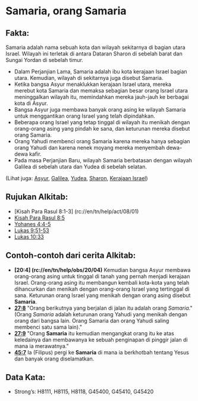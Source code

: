 # Samaria, orang Samaria

## Fakta: 

Samaria adalah nama sebuah kota dan wilayah sekitarnya di bagian utara Israel. Wilayah ini terletak di antara Dataran Sharon di sebelah barat dan Sungai Yordan di sebelah timur. 

* Dalam Perjanjian Lama, Samaria adalah ibu kota kerajaan Israel bagian utara. Kemudian, wilayah di sekitarnya juga disebut Samaria.
* Ketika bangsa Asyur menaklukkan kerajaan Israel utara, mereka merebut kota Samaria dan memaksa sebagian besar orang Israel utara meninggalkan wilayah itu, memindahkan mereka jauh-jauh ke berbagai kota di Asyur.
* Bangsa Asyur juga membawa banyak orang asing ke wilayah Samaria untuk menggantikan orang Israel yang telah dipindahkan.
* Beberapa orang Israel yang tetap tinggal di wilayah itu menikah dengan orang-orang asing yang pindah ke sana, dan keturunan mereka disebut orang Samaria.
* Orang Yahudi membenci orang Samaria karena mereka hanya sebagian orang Yahudi dan karena nenek moyang mereka menyembah dewa-dewa kafir.
* Pada masa Perjanjian Baru, wilayah Samaria berbatasan dengan wilayah Galilea di sebelah utara dan Yudea di sebelah selatan. 

(Lihat juga: [Asyur](../names/assyria.md), [Galilea](../names/galilea.md), [Yudea](../names/judea.md), [Sharon](../names/sharon.md), [Kerajaan Israel](../names/kingdomofisrael.md)) 

## Rujukan Alkitab:

* [Kisah Para Rasul 8:1-3] (rc://en/tn/help/act/08/01)
* [Kisah Para Rasul 8:5](rc://en/tn/help/act/08/05)
* [Yohanes 4:4-5](rc://en/tn/help/jhn/04/04)
* [Lukas 9:51-53](rc://en/tn/help/luk/09/51)
* [Lukas 10:33](rc://en/tn/help/luk/10/33) 

## Contoh-contoh dari cerita Alkitab:

* __[20:4] (rc://en/tn/help/obs/20/04)__ Kemudian bangsa Asyur membawa orang-orang asing untuk tinggal di tanah yang pernah menjadi kerajaan Israel. Orang-orang asing itu membangun kembali kota-kota yang telah dihancurkan dan menikah dengan orang-orang Israel yang tertinggal di sana. Keturunan orang Israel yang menikah dengan orang asing disebut __Samaria__.
* __[27:8](rc://en/tn/help/obs/27/08)__ "Orang berikutnya yang berjalan di jalan itu adalah orang _Samaria_." (Orang _Samaria_ adalah keturunan orang Yahudi yang menikah dengan orang dari bangsa lain. Orang Samaria dan orang Yahudi saling membenci satu sama lain)."
* __[27:9](rc://en/tn/help/obs/27/09)__ "Orang __Samaria__ itu kemudian mengangkat orang itu ke atas keledainya dan membawanya ke sebuah penginapan di pinggir jalan di mana ia merawatnya."
* __[45:7](rc://en/tn/help/obs/45/07)__ Ia (Filipus) pergi ke __Samaria__ di mana ia berkhotbah tentang Yesus dan banyak orang diselamatkan. 

## Data Kata:

* Strong’s: H8111, H8115, H8118, G45400, G45410, G45420
